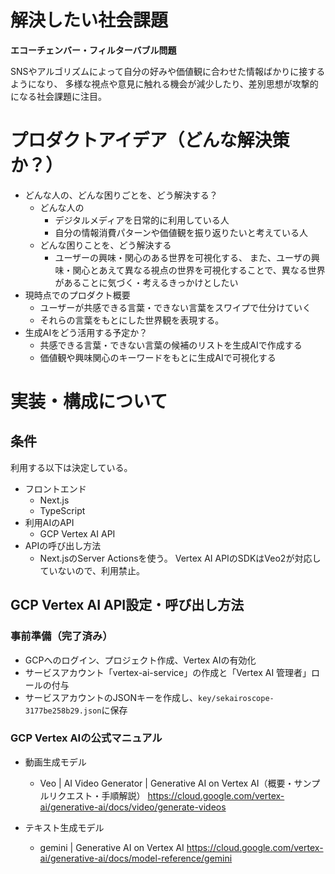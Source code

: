 # 解決したい社会課題

**エコーチェンバー・フィルターバブル問題**

SNSやアルゴリズムによって自分の好みや価値観に合わせた情報ばかりに接するようになり、
多様な視点や意見に触れる機会が減少したり、差別思想が攻撃的になる社会課題に注目。

# プロダクトアイデア（どんな解決策か？）

- どんな人の、どんな困りごとを、どう解決する？
    - どんな人の
        - デジタルメディアを日常的に利用している人
        - 自分の情報消費パターンや価値観を振り返りたいと考えている人
    - どんな困りことを、どう解決する
        - ユーザーの興味・関心のある世界を可視化する、
        また、ユーザの興味・関心とあえて異なる視点の世界を可視化することで、異なる世界があることに気づく・考えるきっかけとしたい
- 現時点でのプロダクト概要
    - ユーザーが共感できる言葉・できない言葉をスワイプで仕分けていく
    - それらの言葉をもとにした世界観を表現する。
- 生成AIをどう活用する予定か？
    - 共感できる言葉・できない言葉の候補のリストを生成AIで作成する
    - 価値観や興味関心のキーワードをもとに生成AIで可視化する

# 実装・構成について

## 条件
利用する以下は決定している。

- フロントエンド
    - Next.js
    - TypeScript
- 利用AIのAPI
    - GCP Vertex AI API
- APIの呼び出し方法
    - Next.jsのServer Actionsを使う。 Vertex AI APIのSDKはVeo2が対応していないので、利用禁止。

## GCP Vertex AI API設定・呼び出し方法

### 事前準備（完了済み）
- GCPへのログイン、プロジェクト作成、Vertex AIの有効化
- サービスアカウント「vertex-ai-service」の作成と「Vertex AI 管理者」ロールの付与
- サービスアカウントのJSONキーを作成し、`key/sekairoscope-3177be258b29.json`に保存

### GCP Vertex AIの公式マニュアル

- 動画生成モデル
    - Veo | AI Video Generator | Generative AI on Vertex AI（概要・サンプルリクエスト・手順解説）
    https://cloud.google.com/vertex-ai/generative-ai/docs/video/generate-videos

- テキスト生成モデル

    - gemini | Generative AI on Vertex AI
    https://cloud.google.com/vertex-ai/generative-ai/docs/model-reference/gemini


